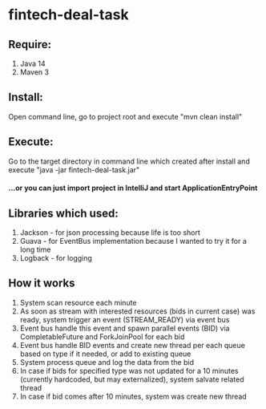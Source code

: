 # fintech-deal-task

## Require:
1. Java 14
2. Maven 3

## Install:
Open command line, go to project root and execute "mvn clean install"

## Execute:
Go to the target directory in command line which created after install and execute "java -jar fintech-deal-task.jar"

#### ...or you can just import project in IntelliJ and start ApplicationEntryPoint

## Libraries which used:
1. Jackson - for json processing because life is too short
2. Guava - for EventBus implementation because I wanted to try it for a long time
3. Logback - for logging

## How it works
1. System scan resource each minute
2. As soon as stream with interested resources (bids in current case) was ready, system trigger an event (STREAM_READY) via event bus
3. Event bus handle this event and spawn parallel events (BID) via CompletableFuture and ForkJoinPool for each bid
4. Event bus handle BID events and create new thread per each queue based on type if it needed, or add to existing queue
5. System process queue and log the data from the bid
6. In case if bids for specified type was not updated for a 10 minutes (currently hardcoded, but may externalized), system salvate related thread
7. In case if bid comes after 10 minutes, system was create new thread 
